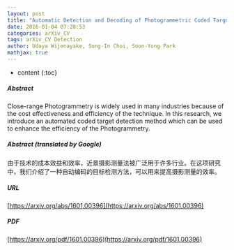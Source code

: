 ```yaml
---
layout: post
title: "Automatic Detection and Decoding of Photogrammetric Coded Targets"
date: 2016-01-04 07:28:53
categories: arXiv_CV
tags: arXiv_CV Detection
author: Udaya Wijenayake, Sung-In Choi, Soon-Yong Park
mathjax: true
---
```


* content
{:toc}

##### Abstract
Close-range Photogrammetry is widely used in many industries because of the cost effectiveness and efficiency of the technique. In this research, we introduce an automated coded target detection method which can be used to enhance the efficiency of the Photogrammetry.

##### Abstract (translated by Google)
由于技术的成本效益和效率，近景摄影测量法被广泛用于许多行业。在这项研究中，我们介绍了一种自动编码的目标检测方法，可以用来提高摄影测量的效率。

##### URL
[https://arxiv.org/abs/1601.00396](https://arxiv.org/abs/1601.00396)

##### PDF
[https://arxiv.org/pdf/1601.00396](https://arxiv.org/pdf/1601.00396)

